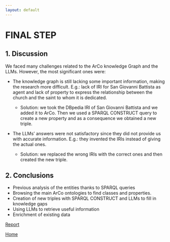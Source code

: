 ```yaml
---
layout: default
---
```


# FINAL STEP

## 1. Discussion

We faced many challenges related to the ArCo knowledge Graph and the LLMs. However, the most significant ones were:
* The knowledge graph is still lacking some important information, making the research more difficult. E.g.: lack of IRI for San Giovanni Battista as agent and lack of property to express the relationship between the church and the saint to whom it is dedicated.
  * Solution: we took the DBpedia IRI of San Giovanni Battista and we added it to ArCo. Then we used a SPARQL CONSTRUCT query to create a new property and as a consequence we obtained a new triple.

* The LLMs’ answers were not satisfactory since they did not provide us with accurate information. E.g.: they invented the IRIs instead of giving the actual ones.
  * Solution: we replaced the wrong IRIs with the correct ones and then created the new triple.

## 2. Conclusions 

* Previous analysis of the entities thanks to SPARQL queries
* Browsing the main ArCo ontologies to find classes and properties.
* Creation of new triples with SPARQL CONSTRUCT and LLMs to fill in knowledge gaps
* Using LLMs to retrieve useful information
* Enrichment of existing data

[Report](./report.md)

[Home](./)
